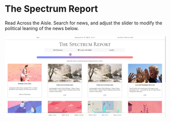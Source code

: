 # The Spectrum Report

Read Across the Aisle. Search for news, and adjust the slider to modify the political leaning of the news below. 

![screenshot](https://github.com/StardustLegion/AntiEcho/blob/master/assets/imgs/screenshot.png)
